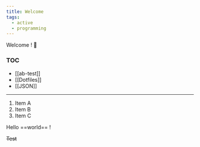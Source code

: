 ```yaml
---
title: Welcome
tags:
  - active
  - programming
---
```


Welcome ! 👋

### TOC

- [[ab-test]]
- [[Dotfiles]]
- [[JSON]]

---

1. Item A
2. Item B
3. Item C

Hello ==world== !

~~Test~~

